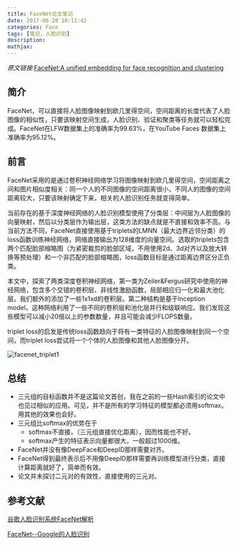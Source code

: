 ```yaml
---
title: FaceNet论文笔记
date: 2017-06-28 10:11:42
categories: Face
tags: [笔记，人脸识别]
description:
mathjax:
---
```


*原文链接*:[FaceNet:A unified embedding for face recognition and clustering](https://arxiv.org/abs/1503.03832)

## 简介

FaceNet，可以直接将人脸图像映射到欧几里得空间，空间距离的长度代表了人脸图像的相似性，只要该映射空间生成，人脸识别、验证和聚类等任务就可以轻松完成。FaceNet在LFW数据集上的准确率为99.63%，在YouTube Faces 数据集上准确率为95.12%。

## 前言

FaceNet采用的是通过卷积神经网络学习将图像映射到欧几里得空间，空间距离之间和图片相似度相关：同一个人的不同图像的空间距离很小，不同人的图像的空间距离较大，只要该映射确定下来，相关的人脸识别任务就变得简单。

当前存在的基于深度神经网络的人脸识别模型使用了分类层：中间层为人脸图像的向量映射，然后以分类层作为输出层，这类方法的缺点就是不直接和效率不高。与当前方法不同，FaceNet直接使用基于triplets的LMNN（最大边界近邻分类）的loss函数训练神经网络，网络直接输出为128维度的向量空间。选取的triplets包含两个匹配脸部缩略图（为紧密裁剪的脸部区域，不用使用2d、3d对齐以及放大转换等预处理）和一个非匹配的脸部缩略图，loss函数目标是通过距离边界区分正负类。

本文中，探索了两类深度卷积神经网络，第一类为Zeiler&Fergus研究中使用的神经网络，包含多个交错的卷积层、非线性激励函数，局部相应归一化和最大池化层。我们额外的添加了一些1x1xd的卷积层。第二种结构是基于Inception model，这种网络利用了一些不同的卷积层和池化层并行和级联响应。我们发现这些模型可以减小20倍以上的参数数量，并且可能会减少FLOPS数量。

triplet loss的启发是传统loss函数趋向于将有一类特征的人脸图像映射到同一个空间，而triplet loss尝试将一个个体的人脸图像和其他人脸图像分开。

![facenet_triplet1](/images/facenet_triplet1.png)





## 总结

- 三元组的目标函数并不是这篇论文首创，我在之前的一些Hash索引的论文中也见过相似的应用。可见，并不是所有的学习特征的模型都必须用softmax。用其他的效果也会好。
- 三元组比softmax的优势在于
  - softmax不直接，（三元组直接优化距离），因而性能也不好。
  - softmax产生的特征表示向量都很大，一般超过1000维。
- FaceNet并没有像DeepFace和DeepID那样需要对齐。
- FaceNet得到最终表示后不用像DeepID那样需要再训练模型进行分类，直接计算距离就好了，简单而有效。
- 论文并未探讨二元对的有效性，直接使用的三元对。



## 参考文献

[谷歌人脸识别系统FaceNet解析](https://zhuanlan.zhihu.com/p/24837264)

[FaceNet--Google的人脸识别](http://blog.csdn.net/stdcoutzyx/article/details/46687471)

